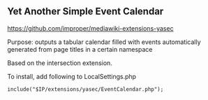 ## Yet Another Simple Event Calendar

https://github.com/improper/mediawiki-extensions-yasec

Purpose: outputs a tabular calendar filled with events automatically
generated from page titles in a certain namespace

Based on the intersection extension.

To install, add following to LocalSettings.php

    include("$IP/extensions/yasec/EventCalendar.php");
